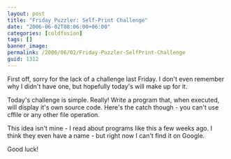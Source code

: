 ```yaml
---
layout: post
title: "Friday Puzzler: Self-Print Challenge"
date: "2006-06-02T08:06:00+06:00"
categories: [coldfusion]
tags: []
banner_image: 
permalink: /2006/06/02/Friday-Puzzler-SelfPrint-Challenge
guid: 1312
---
```


First off, sorry for the lack of a challenge last Friday. I don't even remember why I didn't have one, but hopefully today's will make up for it.

Today's challenge is simple. Really! Write a program that, when executed, will display it's own source code. Here's the catch though - you can't use cffile or any other file operation. 

This idea isn't mine - I read about programs like this a few weeks ago. I think they even have a name - but right now I can't find it on Google.

Good luck!